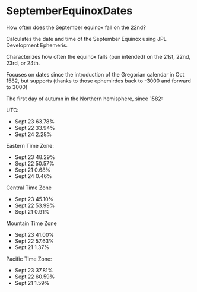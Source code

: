 # SeptemberEquinoxDates
How often does the September equinox fall on the 22nd?

Calculates the date and time of the September Equinox using JPL Development Ephemeris.  

Characterizes how often the equinox falls (pun intended) on the 21st, 22nd, 23rd, or 24th.

Focuses on dates since the introduction of the Gregorian calendar in Oct 1582, but supports (thanks to those ephemirdes back to -3000 and forward to 3000)

The first day of autumn in the Northern hemisphere, since 1582:

UTC:
* Sept 23 63.78%
* Sept 22 33.94%
* Sept 24 2.28%

Eastern Time Zone:
* Sept 23 48.29%
* Sept 22 50.57%
* Sept 21  0.68%
* Sept 24  0.46%

Central Time Zone
* Sept 23 45.10%
* Sept 22 53.99%
* Sept 21 0.91%

Mountain Time Zone
* Sept 23 41.00%
* Sept 22 57.63%
* Sept 21 1.37%

Pacific Time Zone:
* Sept 23 37.81%
* Sept 22 60.59%
* Sept 21  1.59%